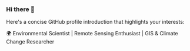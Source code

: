 ### Hi there 👋

Here's a concise GitHub profile introduction that highlights your interests:

🌍 Environmental Scientist | Remote Sensing Enthusiast | GIS & Climate Change Researcher
